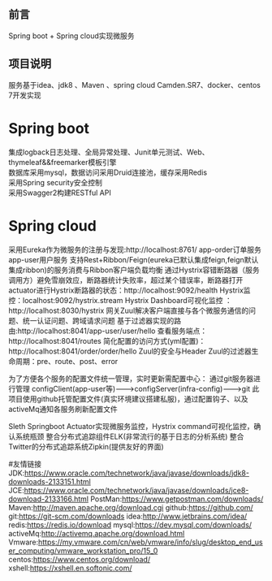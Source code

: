 ## 前言  
Spring boot + Spring cloud实现微服务

## 项目说明  
服务基于idea、jdk8 、Maven 、spring cloud Camden.SR7、docker、centos 7开发实现  
# Spring boot  
集成logback日志处理、全局异常处理、Junit单元测试、Web、thymeleaf&&freemarker模板引擎  
数据库采用mysql，数据访问采用Druid连接池，缓存采用Redis  
采用Spring security安全控制  
采用Swagger2构建RESTful API  
# Spring cloud  
采用Eureka作为微服务的注册与发现:http://localhost:8761/
app-order订单服务 app-user用户服务
支持Rest+Ribbon/Feign(eureka已默认集成feign,feign默认集成ribbon)的服务消费与Ribbon客户端负载均衡
通过Hystrix容错断路器（服务调用方）避免雪崩效应，断路器统计失败率，超过某个错误率，断路器打开
actuator进行Hystrix断路器的状态：http://localhost:9092/health
Hystrix监控：localhost:9092/hystrix.stream
Hystrix Dashboard可视化监控 ：http://localhost:8030/hystrix
网关Zuul解决客户端直接与各个微服务通信的问题、统一认证问题、跨域请求问题
基于过滤器实现的路由:http://localhost:8041/app-user/user/hello
查看服务端点：http://localhost:8041/routes
简化配置的访问方式(yml配置)：http://localhost:8041/order/order/hello
Zuul的安全与Header
Zuul的过滤器生命周期：pre、route、post、error

为了方便各个服务的配置文件统一管理，实时更新需配置中心：
通过git服务器进行管理
configClient(app-user等)--->configServer(infra-config)--->git
此项目使用github托管配置文件(真实环境建议搭建私服)，通过配置钩子、以及activeMq通知各服务刷新配置文件

Sleth
Springboot Actuator实现微服务监控，Hystrix command可视化监控，确认系统瓶颈
整合分布式追踪组件ELK(非常流行的基于日志的分析系统)
整合Twitter的分布式追踪系统Zipkin(提供友好的界面)




#友情链接
JDK:https://www.oracle.com/technetwork/java/javase/downloads/jdk8-downloads-2133151.html
JCE:https://www.oracle.com/technetwork/java/javase/downloads/jce8-download-2133166.html
PostMan:https://www.getpostman.com/downloads/
Maven:http://maven.apache.org/download.cgi
github:https://github.com/
git:https://git-scm.com/downloads
idea:http://www.jetbrains.com/idea/
redis:https://redis.io/download
mysql:https://dev.mysql.com/downloads/
activeMq:http://activemq.apache.org/download.html
Vmware:https://my.vmware.com/cn/web/vmware/info/slug/desktop_end_user_computing/vmware_workstation_pro/15_0
centos:https://www.centos.org/download/
xshell:https://xshell.en.softonic.com/





